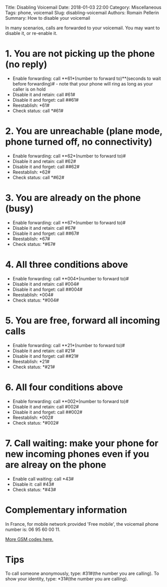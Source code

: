 Title: Disabling Voicemail
Date: 2018-01-03 22:00
Category: Miscellaneous
Tags: phone, voicemail
Slug: disabling-voicemail
Authors: Romain Pellerin
Summary: How to disable your voicemail

In many scenarios, calls are forwarded to your voicemail. You may want to disable it, or re-enable it.

# 1. You are not picking up the phone (no reply)

- Enable forwarding: call &ast;&ast;61&ast;(number to forward to)&ast;&ast;(seconds to wait before forwarding)# - note that your phone will ring as long as your caller is on hold
- Disable it and retain: call #61#
- Disable it and forget: call ##61#
- Reestablish: &ast;61#
- Check status: call &ast;#61#

# 2. You are unreachable (plane mode, phone turned off, no connectivity)

- Enable forwarding: call &ast;&ast;62&ast;(number to forward to)#
- Disable it and retain: call #62#
- Disable it and forget: call ##62#
- Reestablish: &ast;62#
- Check status: call &ast;#62#

# 3. You are already on the phone (busy)

- Enable forwarding: call &ast;&ast;67&ast;(number to forward to)#
- Disable it and retain: call #67#
- Disable it and forget: call ##67#
- Reestablish: &ast;67#
- Check status: &ast;#67#

# 4. All three conditions above

- Enable forwarding: call &ast;&ast;004&ast;(number to forward to)#
- Disable it and retain: call #004#
- Disable it and forget: call ##004#
- Reestablish: &ast;004#
- Check status: &ast;#004#

# 5. You are free, forward all incoming calls

- Enable forwarding: call &ast;&ast;21&ast;(number to forward to)#
- Disable it and retain: call #21#
- Disable it and forget: call ##21#
- Reestablish: &ast;21#
- Check status: &ast;#21#

# 6. All four conditions above

- Enable forwarding: call &ast;&ast;002&ast;(number to forward to)#
- Disable it and retain: call #002#
- Disable it and forget: call ##002#
- Reestablish: &ast;002#
- Check status: &ast;#002#

# 7. Call waiting: make your phone for new incoming phones even if you are alreay on the phone

- Enable call waiting: call &ast;43#
- Disable it: call #43#
- Check status: &ast;#43#

# Complementary information

In France, for mobile network provided 'Free mobile', the voicemail phone number is: 06 95 60 00 11.

[More GSM codes here.](https://community.giffgaff.com/t5/Tips-Guides/Turn-off-voicemail-more-handy-codes/td-p/4542132)

# Tips

To call someone anonymously, type: #31#(the number you are calling). To show your identity, type: &ast;31#(the number you are calling).
